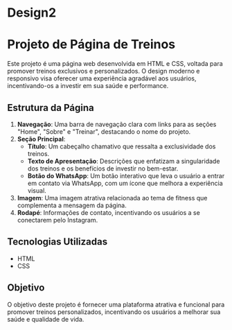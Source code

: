 # Design2
# Projeto de Página de Treinos

Este projeto é uma página web desenvolvida em HTML e CSS, voltada para promover treinos exclusivos e personalizados. O design moderno e responsivo visa oferecer uma experiência agradável aos usuários, incentivando-os a investir em sua saúde e performance.

## Estrutura da Página

1. **Navegação**: Uma barra de navegação clara com links para as seções "Home", "Sobre" e "Treinar", destacando o nome do projeto.
2. **Seção Principal**:
   - **Título**: Um cabeçalho chamativo que ressalta a exclusividade dos treinos.
   - **Texto de Apresentação**: Descrições que enfatizam a singularidade dos treinos e os benefícios de investir no bem-estar.
   - **Botão do WhatsApp**: Um botão interativo que leva o usuário a entrar em contato via WhatsApp, com um ícone que melhora a experiência visual.
3. **Imagem**: Uma imagem atrativa relacionada ao tema de fitness que complementa a mensagem da página.
4. **Rodapé**: Informações de contato, incentivando os usuários a se conectarem pelo Instagram.

## Tecnologias Utilizadas
- HTML
- CSS

## Objetivo
O objetivo deste projeto é fornecer uma plataforma atrativa e funcional para promover treinos personalizados, incentivando os usuários a melhorar sua saúde e qualidade de vida.
